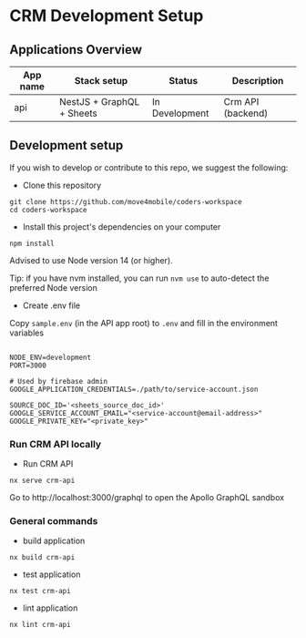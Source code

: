 # CRM Development Setup

## Applications Overview

| App name | Stack setup                 | Status         | Description       |
| -------- | --------------------------- | -------------- | ----------------- |
| api      | NestJS + GraphQL + Sheets   | In Development | Crm API (backend) |

## Development setup

If you wish to develop or contribute to this repo, we suggest the following:

- Clone this repository

```
git clone https://github.com/move4mobile/coders-workspace
cd coders-workspace
```

- Install this project's dependencies on your computer

```
npm install
```

Advised to use Node version 14 (or higher).

Tip: if you have nvm installed, you can run `nvm use` to auto-detect the preferred Node version

- Create .env file

Copy `sample.env` (in the API app root) to `.env` and fill in the environment variables

```

NODE_ENV=development
PORT=3000

# Used by firebase admin
GOOGLE_APPLICATION_CREDENTIALS=./path/to/service-account.json

SOURCE_DOC_ID='<sheets_source_doc_id>'
GOOGLE_SERVICE_ACCOUNT_EMAIL="<service-account@email-address>"
GOOGLE_PRIVATE_KEY="<private_key>"

```

### Run CRM API locally

- Run CRM API

```
nx serve crm-api
```

Go to http://localhost:3000/graphql to open the Apollo GraphQL sandbox

### General commands

- build application

```
nx build crm-api
```

- test application

```
nx test crm-api
```

- lint application

```
nx lint crm-api
```
